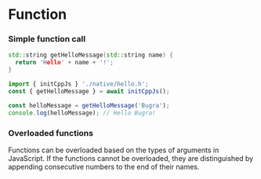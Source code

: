 # Function
### Simple function call
```cpp title="/src/native/hello.h"
std::string getHelloMessage(std::string name) {
  return 'Hello' + name + '!';
}
```

```js title="/src/index.js"
import { initCppJs } './native/hello.h';
const { getHelloMessage } = await initCppJs();

const helloMessage = getHelloMessage('Bugra');
console.log(helloMessage); // Hello Bugra!
```

### Overloaded functions
Functions can be overloaded based on the types of arguments in JavaScript. If the functions cannot be overloaded, they are distinguished by appending consecutive numbers to the end of their names.
